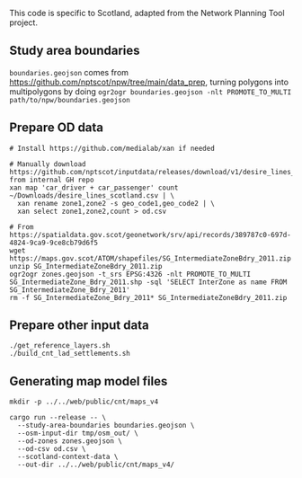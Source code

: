 This code is specific to Scotland, adapted from the Network Planning Tool project.

## Study area boundaries

`boundaries.geojson` comes from <https://github.com/nptscot/npw/tree/main/data_prep>, turning polygons into multipolygons by doing `ogr2ogr boundaries.geojson -nlt PROMOTE_TO_MULTI path/to/npw/boundaries.geojson`

## Prepare OD data

```
# Install https://github.com/medialab/xan if needed

# Manually download https://github.com/nptscot/inputdata/releases/download/v1/desire_lines_scotland.csv from internal GH repo
xan map 'car_driver + car_passenger' count ~/Downloads/desire_lines_scotland.csv | \
  xan rename zone1,zone2 -s geo_code1,geo_code2 | \
  xan select zone1,zone2,count > od.csv

# From https://spatialdata.gov.scot/geonetwork/srv/api/records/389787c0-697d-4824-9ca9-9ce8cb79d6f5
wget https://maps.gov.scot/ATOM/shapefiles/SG_IntermediateZoneBdry_2011.zip
unzip SG_IntermediateZoneBdry_2011.zip
ogr2ogr zones.geojson -t_srs EPSG:4326 -nlt PROMOTE_TO_MULTI SG_IntermediateZone_Bdry_2011.shp -sql 'SELECT InterZone as name FROM SG_IntermediateZone_Bdry_2011'
rm -f SG_IntermediateZone_Bdry_2011* SG_IntermediateZoneBdry_2011.zip
```

## Prepare other input data

```
./get_reference_layers.sh
./build_cnt_lad_settlements.sh
```

## Generating map model files

```
mkdir -p ../../web/public/cnt/maps_v4

cargo run --release -- \
  --study-area-boundaries boundaries.geojson \
  --osm-input-dir tmp/osm_out/ \
  --od-zones zones.geojson \
  --od-csv od.csv \
  --scotland-context-data \
  --out-dir ../../web/public/cnt/maps_v4/
```

